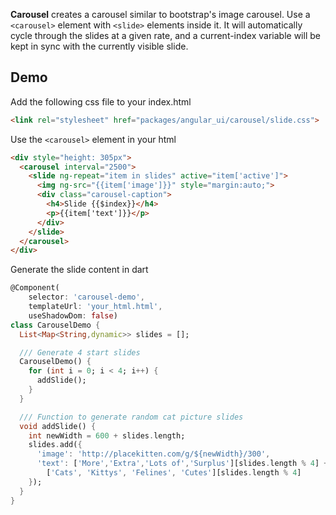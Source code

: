 **Carousel** creates a carousel similar to bootstrap's image carousel.
Use a `<carousel>` element with `<slide>` elements inside it.  It will automatically cycle through the slides at a given rate, and a current-index variable will be kept in sync with the currently visible slide.

## Demo
Add the following css file to your index.html
```html
<link rel="stylesheet" href="packages/angular_ui/carousel/slide.css">
```

Use the `<carousel>` element in your html
```html
<div style="height: 305px">
  <carousel interval="2500">
    <slide ng-repeat="item in slides" active="item['active']">
      <img ng-src="{{item['image']}}" style="margin:auto;">
      <div class="carousel-caption">
        <h4>Slide {{$index}}</h4>
        <p>{{item['text']}}</p>
      </div>
    </slide>
  </carousel>
</div>
```

Generate the slide content in dart
```dart
@Component(
    selector: 'carousel-demo',
    templateUrl: 'your_html.html',
    useShadowDom: false)
class CarouselDemo {
  List<Map<String,dynamic>> slides = [];

  /// Generate 4 start slides
  CarouselDemo() {
    for (int i = 0; i < 4; i++) {
      addSlide();
    }
  }

  /// Function to generate random cat picture slides
  void addSlide() {
    int newWidth = 600 + slides.length;
    slides.add({
      'image': 'http://placekitten.com/g/${newWidth}/300',
      'text': ['More','Extra','Lots of','Surplus'][slides.length % 4] + ' ' +
        ['Cats', 'Kittys', 'Felines', 'Cutes'][slides.length % 4]
    });
  }
}
```
